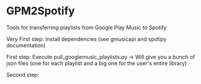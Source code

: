 # GPM2Spotify
Tools for transferring playlists from Google Play Music to Spotify

Very First step:
Install dependencies (see gmusicapi and spotipy documentation)

First step:
Execute pull_googlemusic_playlists.py
-> Will give you a bunch of json files (one for each playlist and a big one for the user's entire library)

Second step:

